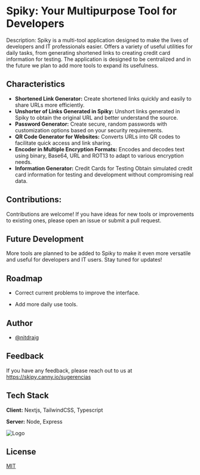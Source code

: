 # Spiky: Your Multipurpose Tool for Developers

Description: Spiky is a multi-tool application designed to make the lives of developers and IT professionals easier. Offers a variety of useful utilities for daily tasks,
from generating shortened links to creating credit card information for testing. The application is designed to be centralized and in the future we plan to add more tools to expand its usefulness.

## Characteristics

- **Shortened Link Generator:** Create shortened links quickly and easily to share URLs more efficiently.
- **Unshorter of Links Generated in Spiky:** Unshort links generated in Spiky to obtain the original URL and better understand the source.
- **Password Generator:** Create secure, random passwords with customization options based on your security requirements.
- **QR Code Generator for Websites:** Converts URLs into QR codes to facilitate quick access and link sharing.
- **Encoder in Multiple Encryption Formats:** Encodes and decodes text using binary, Base64, URL and ROT13 to adapt to various encryption needs.
- **Information Generator:** Credit Cards for Testing Obtain simulated credit card information for testing and development without compromising real data.

## Contributions:
Contributions are welcome! If you have ideas for new tools or improvements to existing ones, please
open an issue or submit a pull request.

## Future Development
More tools are planned to be added to Spiky to make it even more versatile and useful for developers and IT users. Stay tuned for updates!
## Roadmap

- Correct current problems to improve the interface.

- Add more daily use tools.


## Author

- [@nitdraig](https://www.github.com/nitdraig)


## Feedback

If you have any feedback, please reach out to us at https://skipy.canny.io/sugerencias


## Tech Stack

**Client:** Nextjs, TailwindCSS, Typescript

**Server:** Node, Express


![Logo](https://res.cloudinary.com/draig/image/upload/v1705703103/Skipy/buyvv2raasztznogzg8g.png)


## License

[MIT](https://choosealicense.com/licenses/mit/)

